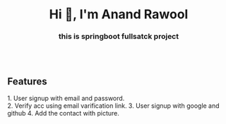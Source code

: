  <h1 align="center">Hi 👋, I'm Anand Rawool</h1>
<h3 align="center">this is springboot fullsatck project </h3>
<br>
<br>
<h2 > Features </h2>
1. User signup with email and password.<br>
2. Verify acc using email varification link.
3. User signup with google and github
4. Add the contact with picture.
